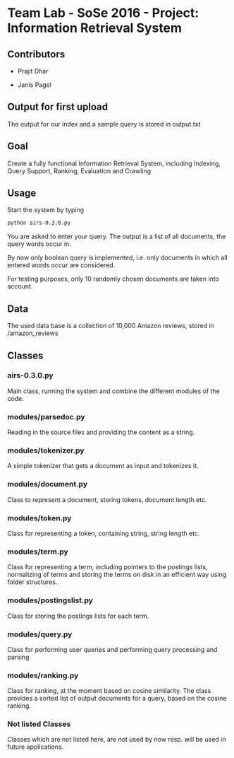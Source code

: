 # Team Lab - SoSe 2016 - Project: Information Retrieval System

## Contributors

-  Prajit Dhar

-  Janis Pagel

## Output for first upload

The output for our index and a sample query is stored in output.txt

## Goal

Create a fully functional Information Retrieval System, including Indexing, Query Support, Ranking, Evaluation and Crawling

## Usage

Start the system by typing

```sh
python airs-0.3.0.py
```

You are asked to enter your query. The output is a list of all documents, the query words occur in.

By now only boolean query is implemented, i.e. only documents in which all entered words occur are considered.

For testing purposes, only 10 randomly chosen documents are taken into account.

## Data

The used data base is a collection of 10,000 Amazon reviews, stored in /amazon_reviews

## Classes

### airs-0.3.0.py

Main class, running the system and combine the different modules of the code.

### modules/parsedoc.py

Reading in the source files and providing the content as a string.

### modules/tokenizer.py

A simple tokenizer that gets a document as input and tokenizes it.

### modules/document.py

Class to represent a document, storing tokens, document length etc.

### modules/token.py

Class for representing a token, containing string, string length etc.

### modules/term.py

Class for representing a term, including pointers to the postings lists, normalizing of terms and storing the terms
on disk in an efficient way using folder structures.

### modules/postingslist.py

Class for storing the postings lists for each term.

### modules/query.py

Class for performing user queries and performing query processing and parsing

### modules/ranking.py

Class for ranking, at the moment based on cosine similarity. The class provides
a sorted list of output documents for a query, based on the cosine ranking. 

### Not listed Classes

Classes which are not listed here, are not used by now resp. will be used in future applications.
